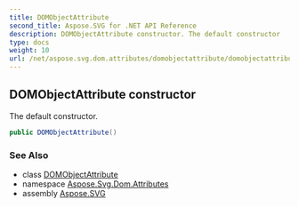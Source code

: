```yaml
---
title: DOMObjectAttribute
second_title: Aspose.SVG for .NET API Reference
description: DOMObjectAttribute constructor. The default constructor
type: docs
weight: 10
url: /net/aspose.svg.dom.attributes/domobjectattribute/domobjectattribute/
---
```

## DOMObjectAttribute constructor

The default constructor.

```csharp
public DOMObjectAttribute()
```

### See Also

* class [DOMObjectAttribute](../)
* namespace [Aspose.Svg.Dom.Attributes](../../../aspose.svg.dom.attributes/)
* assembly [Aspose.SVG](../../../)
